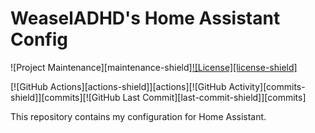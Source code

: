 # WeaselADHD's Home Assistant Config

![Project Maintenance][maintenance-shield][![License][license-shield]](LICENSE.md)

[![GitHub Actions][actions-shield]][actions][![GitHub Activity][commits-shield]][commits][![GitHub Last Commit][last-commit-shield]][commits]

This repository contains my configuration for Home Assistant.
